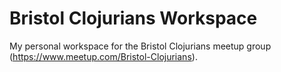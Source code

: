 # Bristol Clojurians Workspace

My personal workspace for the Bristol Clojurians meetup group (https://www.meetup.com/Bristol-Clojurians).

